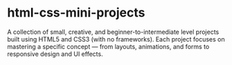 # html-css-mini-projects
A collection of small, creative, and beginner-to-intermediate level projects built using HTML5 and CSS3 (with no frameworks). Each project focuses on mastering a specific concept — from layouts, animations, and forms to responsive design and UI effects.
